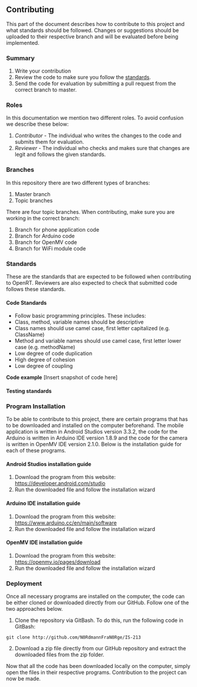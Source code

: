 
## Contributing

This part of the document describes how to contribute to this project and what standards should be followed. Changes or suggestions should be uploaded to their respective branch and will be evaluated before being implemented.

### Summary

1. Write your contribution
1. Review the code to make sure you follow the [standards](#standards).
1. Send the code for evaluation by submitting a pull request from the correct branch to master.

### Roles

In this documentation we mention two different roles. To avoid confusion we describe these below:

1. *Contributor* - The individual who writes the changes to the code and submits them for evaluation.
1. *Reviewer* - The individual who checks and makes sure that changes are legit and follows the given standards.

### Branches

In this repository there are two different types of branches:

1. Master branch
1. Topic branches

There are four topic branches. When contributing, make sure you are working in the correct branch:

1. Branch for phone application code
1. Branch for Arduino code
1. Branch for OpenMV code
1. Branch for WiFi module code

### Standards

These are the standards that are expected to be followed when contributing to OpenRT. Reviewers are also expected to check that submitted code follows these standards.

#### Code Standards

* Follow basic programming principles. These includes:
 * Class, method, variable names should be descriptive
 * Class names should use camel case, first letter capitalized (e.g. ClassName)
 * Method and variable names should use camel case, first letter lower case (e.g. methodName)
 * Low degree of code duplication
 * High degree of cohesion
 * Low degree of coupling

**Code example**
[Insert snapshot of code here]

#### Testing standards

### Program Installation

To be able to contribute to this project, there are certain programs that has to be downloaded and installed on the computer beforehand. The mobile application is written in Android Studios version 3.3.2, the code for the Arduino is written in Arduino IDE version 1.8.9 and the code for the camera is written in OpenMV IDE version 2.1.0. Below is the installation guide for each of these programs.

#### Android Studios installation guide

1. Download the program from this website: https://developer.android.com/studio
1. Run the downloaded file and follow the installation wizard

#### Arduino IDE installation guide

1. Download the program from this website: https://www.arduino.cc/en/main/software
1. Run the downloaded file and follow the installation wizard

#### OpenMV IDE installation guide

1. Download the program from this website: https://openmv.io/pages/download
1. Run the downloaded file and follow the installation wizard

### Deployment

Once all necessary programs are installed on the computer, the code can be either cloned or downloaded directly from our GitHub. Follow one of the two approaches below.

1. Clone the repository via GitBash. To do this, run the following code in GitBash:

```
git clone http://github.com/N0RdmannFraN0Rge/IS-213
```

2. Download a zip file directly from our GitHub repository and extract the downloaded files from the zip folder.

Now that all the code has been downloaded locally on the computer, simply open the files in their respective programs. Contribution to the project can now be made.

